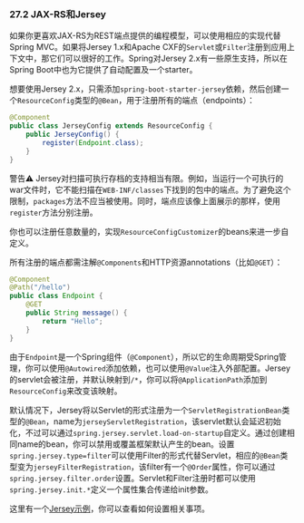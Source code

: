 ### 27.2 JAX-RS和Jersey

如果你更喜欢JAX-RS为REST端点提供的编程模型，可以使用相应的实现代替Spring MVC。如果将Jersey 1.x和Apache CXF的`Servlet`或`Filter`注册到应用上下文中，那它们可以很好的工作。Spring对Jersey 2.x有一些原生支持，所以在Spring Boot中也为它提供了自动配置及一个starter。

想要使用Jersey 2.x，只需添加`spring-boot-starter-jersey`依赖，然后创建一个`ResourceConfig`类型的`@Bean`，用于注册所有的端点（endpoints）：
```java
@Component
public class JerseyConfig extends ResourceConfig {
    public JerseyConfig() {
        register(Endpoint.class);
    }
}
```
警告⚠ Jersey对扫描可执行存档的支持相当有限。例如，当运行一个可执行的war文件时，它不能扫描在`WEB-INF/classes`下找到的包中的端点。为了避免这个限制，`packages`方法不应当被使用。同时，端点应该像上面展示的那样，使用`register`方法分别注册。

你也可以注册任意数量的，实现`ResourceConfigCustomizer`的beans来进一步自定义。

所有注册的端点都需注解`@Components`和HTTP资源annotations（比如`@GET`）：
```java
@Component
@Path("/hello")
public class Endpoint {
    @GET
    public String message() {
        return "Hello";
    }
}
```
由于`Endpoint`是一个Spring组件（`@Component`），所以它的生命周期受Spring管理，你可以使用`@Autowired`添加依赖，也可以使用`@Value`注入外部配置。Jersey的servlet会被注册，并默认映射到`/*`，你可以将`@ApplicationPath`添加到`ResourceConfig`来改变该映射。

默认情况下，Jersey将以Servlet的形式注册为一个`ServletRegistrationBean`类型的`@Bean`，name为`jerseyServletRegistration`，该servlet默认会延迟初始化，不过可以通过`spring.jersey.servlet.load-on-startup`自定义。通过创建相同name的bean，你可以禁用或覆盖框架默认产生的bean。设置`spring.jersey.type=filter`可以使用Filter的形式代替Servlet，相应的`@Bean`类型变为`jerseyFilterRegistration`，该filter有一个`@Order`属性，你可以通过`spring.jersey.filter.order`设置。Servlet和Filter注册时都可以使用`spring.jersey.init.*`定义一个属性集合传递给init参数。

这里有一个[Jersey示例](https://github.com/spring-projects/spring-boot/tree/v2.0.0.M2/spring-boot-samples/spring-boot-sample-jersey)，你可以查看如何设置相关事项。
